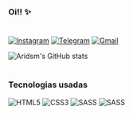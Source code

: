 ### Oi!! ✨
#

[![Instagram](https://img.shields.io/badge/Instagram-E4405F?style=for-the-badge&logo=instagram&logoColor=white)](https://www.instagram.com/arianemorelt/)
[![Telegram](https://img.shields.io/badge/Telegram-2CA5E0?style=for-the-badge&logo=telegram&logoColor=white)](https://www.instagram.com/arianemorelt/)
[![Gmail](https://img.shields.io/badge/Gmail-D14836?style=for-the-badge&logo=gmail&logoColor=white)](https://mail.google.com/mail/u/0/?tab=rm&ogbl#inbox?compose=DmwnWsvCflgkttVRkLDGLhRWbHMftXnDcplXJXFFdpDFWNZdbDqtDlZnbbFcCWCMlCLpgQFXNTZQ)

![Aridsm's GitHub stats](https://github-readme-stats.vercel.app/api?username=aridsm&show_icons=true&theme=tokyonight)

#
### Tecnologias usadas

<div style="display: inline_block">
    <img alt="HTML5" src="https://img.shields.io/badge/HTML5-E34F26?style=for-the-badge&logo=html5&logoColor=white"/>
    <img alt="CSS3" src="https://img.shields.io/badge/CSS3-1572B6?style=for-the-badge&logo=css3&logoColor=white"/>
    <img alt="SASS" src="https://img.shields.io/badge/Sass-CC6699?style=for-the-badge&logo=sass&logoColor=white"/>
    <img alt="SASS" src="https://img.shields.io/badge/JavaScript-F7DF1E?style=for-the-badge&logo=javascript&logoColor=black"/>
</div>
